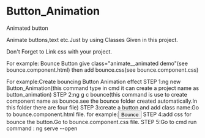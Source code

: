 
# Button_Animation
Animated button

Animate buttons,text etc.Just by using Classes Given in this project.

Don't Forget to Link css with your project.

For example:
Bounce Button give class="animate__animated demo"(see bounce.component.html)
then add bounce.css(see bounce.component.css)

For example:Create bouncing Button Animation effect
STEP 1:ng new Button_Animation(this command type in cmd it can create a project name as button_animation)
STEP 2:ng g c bounce(this command is use to create component name as bounce.see the bounce folder created automatically.In this folder there are four file)
STEP 3:create a button and add class name.Go to bounce.component.html file.
        for example:<button class="animate__animated demo">Bounce</button>
STEP 4:add css for bounce the button.Go to bounce.component.css file.
STEP 5:Go to cmd run command : ng serve --open